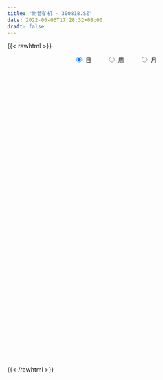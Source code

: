 ```yaml
---
title: "耐普矿机 - 300818.SZ"
date: 2022-06-06T17:28:32+08:00
draft: false
---
```

{{< rawhtml >}}
    <div style="text-align: center">
        <label style="padding: 1rem;"><input style="margin-right: .5rem" type="radio" name="period" value="D" checked onclick="period_change(this)">日</label>
        <label style="padding: 1rem;"><input style="margin-right: .5rem" type="radio" name="period" value="W" onclick="period_change(this)">周</label>
        <label style="padding: 1rem;"><input style="margin-right: .5rem" type="radio" name="period" value="M" onclick="period_change(this)">月</label>
    </div>
    <div id="chart" style="height: 700px;"></div> 
    <script type="text/javascript">
        const D_v = [12161.0,8670.0,7366.0,9936.03,9212.76,13238.0,12746.0,19034.15,14203.2,18585.29,15956.82,8944.82,9442.6,12420.3,8945.0,8409.8,14517.21,9679.0,8853.0,6175.0,6518.61,6023.0,4091.0,4291.0,6887.0,7374.0,5551.0,4087.0,3174.0,8611.0,5222.0,3525.0,4931.0,4389.6,5495.17,10873.46,18032.0,12357.6,16848.99,12063.61,10891.79,13154.46,8475.0,10721.0,5911.0,6169.76,4207.0,7388.0,5733.05,9294.09,4896.31,5650.0,6470.0,5150.95,5472.0,5340.0,6032.0,40141.64,30032.81,17589.02,12562.7,11943.7,11654.0,8106.0,6977.0,6576.0,6367.0,6385.0,5633.0,4730.0,8185.05,15952.0,14006.08,10755.0,10724.99,10726.0,9799.0,14059.0,32999.0,51493.46,40504.0,28431.23,42180.19,32308.18,14746.0,13254.99,11718.0,12226.96,16349.95,12895.05,10636.0,11214.96,7933.04,9937.0,6150.0,5013.0,4551.0,3144.0,4437.0,6717.0,5623.0,14417.0,14740.74,15778.0,14786.41,23428.0,61729.61,66360.9,53548.1,34347.98,28335.0,32299.69,22842.18,18749.0,12925.0,18573.0,30021.66,24550.0,18756.5,17936.8,11571.0,11982.05,14840.0,8619.0,20006.0,14327.0,24086.0,54379.85,47946.2,29389.0,23719.0,15646.0,10635.0,20760.7,9179.86,9357.0,19018.86,12412.0,8743.0,7968.92,7123.94,10719.2,7909.0,11219.0,5742.0,4637.0,10162.0,9954.0,8518.0,6181.0,7901.0,6504.0,9963.0,7212.0,6980.92,5615.92,5421.0,6419.13,5627.0,7770.0,17583.0,13962.0,9630.0,10901.0,8860.0,11711.0,11633.0,22657.72,21516.02,14964.0,11892.0,9627.0,7831.0,6791.0,5313.0,6984.21,7065.0,7823.0,7251.21,19200.21,13769.3,11340.0,6686.0,6897.0,10335.0,7604.0,10921.0,9341.0,21063.0,10811.0,8315.0,7279.0,6698.0,5494.0,5697.0,5488.0,6556.0,4595.0,5630.0,7413.0,4690.0,3875.95,3350.54,3729.0,5386.46,5236.46,9789.46,7289.0,5383.0,4523.54,3250.0,3202.0,3989.0,2743.0,4246.0,5237.46,3866.0,3758.0,4355.0,4357.0,6138.0,3488.0,4437.0,9426.0,3214.0,3595.71,2806.0,4941.0,4590.0,4345.0,4023.0,4181.0,8918.0,4019.08,7298.86,15466.08,9428.0,10305.0,20621.0,23380.54,20797.25,12513.71,9601.0,11058.54,10614.08,5812.0,8132.21,6146.21,18301.08,11450.08,8012.0,11472.0,7783.0,6750.0,5364.0,4874.76,5408.0,5447.24,3844.24,2583.0,3368.0,4140.0,3236.92,3397.92,3608.31,7956.46,3562.0,3800.0,4258.0,4276.0,4347.46,5022.0,5293.0,3379.21,5041.21,3404.0,6431.0,3533.0,15256.39,10544.46,7027.0,6054.0,5232.0,6011.0,4981.0,3412.21,6598.0,3528.0,5212.0,6292.0,5757.0,7653.98,8714.0,7645.0,6269.1,20712.0,17305.21,11241.21,14093.21,13221.21,9181.0,7624.0,45248.21,28170.21,23920.0,14406.0,11444.0,13522.0,12214.0,17085.95,7712.0,9178.0,8818.0,14556.0,14816.82,48443.03,39641.24,32812.0,22630.46,17323.0,19695.88,15195.82,17395.88,43880.41,30019.15,22051.1,17004.93,14654.0,18623.0,10381.98,26160.0,19361.5,21115.0,8587.15,16250.81,10029.85,12052.85,4928.0,6371.0,4514.0,5648.0,5436.0,5384.0,3364.0,23471.0,17930.0,19365.0,16926.0,11863.0,12762.0,9983.0,11772.0,12322.0,24435.0,14942.1,22408.0,53245.25,35314.0,18822.0,16475.0,17609.0,17112.0,40621.84,25219.2,17911.0,18927.0,18704.0,18930.0,19620.0,16543.85,24069.0,16744.0,13925.0,11265.0,9966.0,8802.0,8243.0,8939.0,8286.82,9466.0,7155.0,11500.0,6765.0,5868.5,5080.5,5611.62,5921.5,4463.0,5154.0,7487.0,7890.0,6177.0,5487.0,3905.0,5045.0,6699.0,5589.0,4105.0,4106.5,18976.0,27700.0,131088.45,97794.41,67108.86,70679.73,44084.06,52304.75,57082.45,50851.95,48510.0,63140.0,50474.95,37191.06,38317.98,25749.0,17065.98,36886.99,26515.98,24338.01,32220.0,32475.01,17583.0,18705.79,12829.0,14914.0,12104.0,12183.0,11105.0,14080.0,12294.0,10393.0,12508.0,21431.85,22732.0,21194.0,13204.0,10662.01,15183.0,12801.0,11104.0,11747.0,11437.0,12938.0,11049.0,14434.0,15828.0,13134.0,10701.46,10959.0,9641.9,24063.45,17687.0,13963.45,13453.0,18480.0,19954.06,42178.0,55538.98,92305.83,59274.98,49053.0,31704.0,22913.0,21812.44,28843.0,41845.98,25917.0,25219.44,17631.0,17273.0,17846.0,26480.0,20043.0,21384.0,19723.7,30930.7,30383.0,28073.0,27838.44,22911.0,23014.0,22228.01,26638.0,18587.0,20790.01,19305.0,17458.0,14576.44,20009.18,17775.44,18826.14,19438.0,17207.0,18659.0,20721.0,14497.0,19350.72,19967.72,18773.0,20242.0]
const D_histogram = [0.0,-0.0261652422,-0.0366666115,-0.0105508568,-0.0049488398,0.0181456548,-0.0288199933,0.0423738813,0.0785000312,0.133969712,0.1147492473,0.046269595,0.045487916,0.0794171963,0.0674108028,0.0800572321,0.1143301027,0.1320210138,0.0844835469,0.0041052235,-0.0607440726,-0.1276383594,-0.1543643622,-0.1292719253,-0.0842086237,-0.0396473383,-0.0295551505,-0.0325947396,-0.035973322,-0.0335616877,-0.0933029796,-0.1095222246,-0.1190608367,-0.1083245246,-0.0775380849,0.002030657,0.1035322111,0.1717424955,0.2495808637,0.2541380006,0.2776779505,0.2423259956,0.1828498132,0.0228857442,-0.09217321,-0.1045599462,-0.0957402667,-0.0725965943,-0.0900241122,-0.1489928731,-0.1954683404,-0.1865590559,-0.1429775156,-0.1204661236,-0.091006781,-0.03044971,0.0030977025,0.2279104273,0.2941803779,0.3092647963,0.2607771858,0.1826875921,0.0820631327,0.0228180725,-0.0202009979,-0.0182017506,-0.0269779873,-0.067513601,-0.1301437924,-0.1481594441,-0.1043824624,-0.0073394156,-0.0102541643,0.032845673,0.0647999131,0.0528458076,0.0719510834,0.1068055499,0.1737114562,0.373589667,0.4457336219,0.4043004488,0.4026962267,0.062737959,-0.1608238652,-0.2246779564,-0.2815737603,-0.2660280683,-0.2244313484,-0.1630699802,-0.0928036847,-0.0702056881,-0.0536209803,-0.1072846637,-0.1457614714,-0.2502277516,-0.2585439527,-0.263643998,-0.1841733586,-0.0688433759,0.0190394803,0.1099575388,0.174786954,0.2328693825,0.2231587931,0.2858290696,0.5341574489,0.8527086616,0.7167228775,0.6223400016,0.4465195551,0.351660975,0.2510920804,0.0469828009,-0.0212542856,0.0407777114,0.1753714961,0.1992951111,0.0430162533,0.0065225066,-0.0997746835,-0.2816760603,-0.308695941,-0.3201202328,-0.1666404428,-0.1459350624,-0.070718574,0.2142102655,0.1729016645,0.0903438328,-0.0911656847,-0.2956172626,-0.4181795256,-0.5898889722,-0.6793107134,-0.6777350078,-0.5672458171,-0.5129681298,-0.4234849317,-0.3462937294,-0.3215456103,-0.3927735801,-0.4633688607,-0.4420187284,-0.4359028885,-0.4297282266,-0.4936985514,-0.4567568657,-0.4327658329,-0.3782345322,-0.4105805232,-0.403488832,-0.4572843371,-0.3973234846,-0.3927444618,-0.356490399,-0.306576432,-0.2008789235,-0.0850838421,-0.0409500039,-0.1275534196,-0.2574464373,-0.3119882406,-0.4025231295,-0.428905934,-0.4778128784,-0.4401818533,-0.213986475,0.0047939513,0.1614983537,0.2451848501,0.2909228603,0.2970512275,0.2409786705,0.2153185033,0.2472270483,0.2766062994,0.2645772659,0.2949067787,0.4107886897,0.3563021376,0.246215725,0.1811568,0.1039218238,0.0432887132,0.0089046872,0.0865672166,0.2569932728,0.4422185934,0.5021958154,0.528520846,0.4820291261,0.4301645837,0.4302776907,0.3834870358,0.3561018816,0.3166147773,0.3002468807,0.2551473529,0.1593605162,0.0492254785,0.0059579623,-0.0403687827,-0.0720525739,-0.0340210555,0.0317506481,0.1088364283,0.1734083889,0.2116786656,0.1831116588,0.16095759,0.1263867552,0.095130181,0.0641817382,-0.0053026166,0.0100131812,-0.0040322394,0.0121280195,0.0508130599,0.0842416807,0.0779697538,0.0756833173,0.0541442644,-0.0480175019,-0.0816516513,-0.1010172383,-0.0827525566,-0.0282690971,0.0020897206,0.0048824552,0.0170431937,0.0050431595,0.040420322,0.0339846847,0.060313754,0.1311884916,0.123860953,0.1499443465,0.232274222,0.4005344021,0.4118950159,0.393579117,0.2941843477,0.2327501619,0.1103687317,0.0363608901,-0.0571374215,-0.0863446348,0.0049681805,0.0017347734,-0.0305985255,0.0041947719,-0.013307376,-0.0473232349,-0.0693768887,-0.10750754,-0.133687563,-0.1826088945,-0.2185525857,-0.2299399041,-0.2363019216,-0.200989669,-0.17732589,-0.1643521881,-0.1264754984,-0.1921118953,-0.2300431065,-0.2442674528,-0.2161651545,-0.1778300595,-0.1646798261,-0.1803925272,-0.2008357635,-0.1971875285,-0.199879048,-0.1823350085,-0.1462300554,-0.1236634103,-0.0147569456,0.0704762625,0.1215647741,0.1246843008,0.1426006269,0.1634216681,0.177579441,0.1755648902,0.1331249964,0.0793939875,0.0614267679,0.0922045314,0.0981042944,0.1293596153,0.1407506544,0.1062262018,0.0508722928,0.1339438357,0.2053057718,0.2242762044,0.2605953329,0.2497690622,0.2342801144,0.1906196098,0.4476916268,0.5086179925,0.5449973985,0.5003007073,0.4142861733,0.3563551523,0.2959147852,0.07748956,-0.0729688171,-0.216807491,-0.2737959876,-0.1719050991,-0.0889766138,0.2402127502,0.397710202,0.4716169359,0.486266874,0.3578767338,0.2146696705,0.1674727243,0.0370412238,0.1630504773,0.1320225663,0.0204850237,-0.0533893172,-0.1602895734,-0.2193793026,-0.3080842158,-0.2600275983,-0.2749586813,-0.4377262182,-0.5234422341,-0.4383911188,-0.4284552706,-0.5340676108,-0.5509109491,-0.6363359779,-0.5954450028,-0.4863788626,-0.4202391543,-0.3892578343,-0.3414830541,-0.1094100069,0.0220448144,0.1894300793,0.3273716539,0.3654909088,0.3726737041,0.3764709623,0.3598583502,0.3432674302,0.2597689068,0.1393954119,-0.1002063957,-0.0284161533,0.0440351816,-0.0248436611,-0.0248375848,0.0107423958,-0.0589910327,0.0534787807,0.1528787526,0.1932171074,0.237377812,0.2829928123,0.1899133248,0.2198422264,0.179934319,0.1521809987,0.1299630785,0.094214182,0.0012276603,-0.0965973448,-0.2023175305,-0.2833705774,-0.315988174,-0.2947574703,-0.3391342109,-0.3443137957,-0.4081083957,-0.4150226424,-0.3990168948,-0.3404951744,-0.2588933669,-0.1697039225,-0.1285487873,-0.1225559411,-0.0416341127,-0.0168127921,-0.0807475222,-0.0519111243,-0.0652382953,-0.0990400378,-0.1877113575,-0.1684897588,-0.1448078853,-0.100734672,0.3733206934,1.178609102,2.0425843355,2.0242002804,1.8990352078,1.5062347659,1.2015219566,1.016948114,0.6693348778,0.4353397302,0.2717070283,0.3050008622,-0.0225394044,-0.3037512657,-0.6789758094,-0.8755663871,-0.9651222289,-0.9232605004,-0.8973981507,-1.087005351,-0.9920909679,-0.7751651988,-0.5883727548,-0.4684851947,-0.4397834392,-0.4687374176,-0.4278581147,-0.3443764495,-0.2479946184,-0.1550344212,-0.0636331971,-0.0180606055,-0.0176002259,0.0937231811,0.0049170631,0.0493120947,0.0522254584,0.0256762775,0.0815493305,0.0947089585,0.060407453,-0.031337436,-0.1650548847,-0.3164176844,-0.3521217021,-0.3790291862,-0.4032541675,-0.4906173437,-0.4491213364,-0.3407740728,-0.19287608,0.0548228764,0.2383699608,0.356864697,0.415435469,0.4598714183,0.4378253745,0.0462447109,0.28650015,0.448767106,0.3803155663,0.2625112826,0.048513227,-0.1655300597,-0.3431150283,-0.3875635712,-0.3370550836,-0.3259117396,-0.3469411583,-0.3702882795,-0.3974874716,-0.4343419358,-0.6051524233,-0.6957899483,-0.9136342707,-1.0298667767,-0.8812412454,-0.8710571629,-0.7279376392,-0.4869185487,-0.3422051896,-0.1823357695,-0.0196555098,0.0954600558,0.1706818118,0.233797403,0.2503838742,0.2510446915,0.2628148004,0.3128789899,0.3638241294,0.4328814032,0.327442126,0.2731278851,0.2454244355,0.2608200685,0.2526882442,0.2577399935,0.3072169338,0.3525269019,0.4399096369]
const D_fast = [0.0,-0.0327065527,-0.0523745749,-0.0288965344,-0.0245317274,0.003099181,-0.0510714655,0.0307158794,0.0864670371,0.175429146,0.1848959931,0.1279837395,0.1385740396,0.1923576189,0.1972039262,0.2298646635,0.2927200597,0.3434162243,0.316999644,0.2376476266,0.1576123123,0.0588084357,-0.0065086577,-0.0137342021,0.0102769435,0.0449263944,0.0476297945,0.0364415205,0.0240696077,0.01809082,-0.0649762167,-0.108576018,-0.1478798392,-0.1642246583,-0.1528227398,-0.0727463337,0.0546382732,0.1657841814,0.3060177656,0.3741094026,0.4670688401,0.4922983841,0.478534655,0.3242920221,0.1861897654,0.1476630426,0.1325476554,0.1375421793,0.0976086333,0.0013916542,-0.0939508982,-0.1316813777,-0.1238442163,-0.1314493552,-0.1247417079,-0.0717970644,-0.0374752262,0.2443151054,0.3841301504,0.476530768,0.4932374539,0.4608197582,0.380711082,0.3271705399,0.2791012201,0.2765500297,0.2610292962,0.2036152822,0.1084491427,0.05339363,0.0710749961,0.166283189,0.1608048992,0.2121161548,0.2602703732,0.2615277195,0.2986207662,0.3601766202,0.4705103905,0.7637860181,0.9473633785,1.0070053175,1.1060751522,0.7818013741,0.5180335837,0.3980100033,0.2707207594,0.2197594343,0.2052483171,0.2258421903,0.2729075646,0.2779541391,0.2811336019,0.2006487526,0.1257315771,-0.0412916411,-0.1142438303,-0.1852548751,-0.1518275754,-0.0537084366,0.0389342896,0.1573417328,0.2658678865,0.3821676606,0.4282467696,0.5623743134,0.944242055,1.4759704331,1.5191653683,1.5803674928,1.5161769352,1.5092335987,1.4714377243,1.2790741449,1.2055234871,1.277749912,1.4561865707,1.5299339634,1.384409169,1.3495460489,1.2183051879,0.9659847961,0.8617909302,0.7703365802,0.8821562595,0.8663778742,0.9239147191,1.262396125,1.2643129401,1.2043410666,1.000040128,0.7216842344,0.49457709,0.1753954004,-0.0838540191,-0.2517120656,-0.2830343291,-0.3569986743,-0.3733867091,-0.3827689391,-0.4384072226,-0.6078285875,-0.7942660832,-0.883420633,-0.9862805152,-1.08753791,-1.2749328727,-1.3521804033,-1.4363808287,-1.4764081611,-1.6113992829,-1.7051797997,-1.8732963891,-1.9126664078,-2.0062735004,-2.0591420373,-2.0858721783,-2.0303944008,-1.9358702799,-1.9019739426,-2.0204657133,-2.2147203403,-2.3472592037,-2.538424875,-2.672034163,-2.840394327,-2.9128087652,-2.7401100057,-2.5201310915,-2.3230521008,-2.1780693917,-2.0596006665,-1.9792094925,-1.9750373818,-1.9468679232,-1.8531526161,-1.7546217901,-1.7005065072,-1.5964502997,-1.3778712163,-1.343282234,-1.3918147153,-1.4115844403,-1.4628389606,-1.5126498929,-1.5448077471,-1.4455034135,-1.2108290392,-0.9150490702,-0.7295228943,-0.5710676523,-0.4970520906,-0.4413754871,-0.3336929574,-0.2846118534,-0.2229715372,-0.1833049471,-0.1246111236,-0.1059238131,-0.1618705207,-0.2596991889,-0.3014772145,-0.3578961551,-0.4075930898,-0.3780668353,-0.3043574697,-0.2000625825,-0.0921385246,-0.0009485815,0.0162623264,0.0343476551,0.0313735091,0.0238994801,0.0089964719,-0.0618135371,-0.043994444,-0.0590479244,-0.0398556607,0.0115326447,0.0660216857,0.0792421972,0.09587659,0.0878736033,-0.0262925385,-0.0803396007,-0.1249594973,-0.1273829547,-0.0799667695,-0.0490855216,-0.0450721733,-0.0286506363,-0.0393898807,0.0060923623,0.0081528962,0.049560404,0.1532322645,0.1768699641,0.2404394443,0.3808378753,0.6492316559,0.7635660236,0.843644904,0.8177962217,0.8145495763,0.719760329,0.6548427099,0.547060043,0.4962666709,0.5888215313,0.5860218176,0.5460388873,0.5818808777,0.5610518858,0.5152052182,0.4758073423,0.4107998059,0.3511978922,0.2566243371,0.1660424995,0.0971702051,0.0317327071,0.0167975425,-0.003870151,-0.0319844961,-0.025726681,-0.1393910518,-0.2348330396,-0.3101242491,-0.3360632394,-0.3421856592,-0.3702053824,-0.4310162153,-0.5016683924,-0.5473170396,-0.5999783211,-0.6280180337,-0.6284705945,-0.636819802,-0.5316025736,-0.4287502999,-0.3472705948,-0.3129799929,-0.25941351,-0.1977370518,-0.1391844187,-0.0973077469,-0.1064663916,-0.1403489037,-0.1429594313,-0.0891305349,-0.0587046983,0.0048905264,0.0514692291,0.043501327,0.0008654911,0.117422993,0.2401113721,0.3151508557,0.4166188175,0.4682348124,0.5113158931,0.515310291,0.8843052147,1.0723860785,1.2450148341,1.3253933197,1.342950329,1.3741080961,1.3876464253,1.1885935901,1.0198930088,0.8218524621,0.6964149686,0.7553295824,0.8160139142,1.2052564657,1.462181468,1.6539924359,1.7902090925,1.7512881357,1.66174849,1.656419725,1.5352485304,1.7020204033,1.7039981338,1.5975818471,1.5103601769,1.3633875274,1.2494529725,1.0837270054,1.0667767234,0.9831059699,0.7109068786,0.4943303041,0.4697836397,0.3726056703,0.1334764274,-0.0210946481,-0.2656036715,-0.373573947,-0.3861025225,-0.4250226027,-0.4913557414,-0.5289517247,-0.3242311792,-0.1872651543,0.0274776305,0.2472621185,0.3767541006,0.477105322,0.5750203208,0.6483722962,0.7175982337,0.6990419371,0.6135172951,0.3488638885,0.4135500926,0.497010223,0.421920465,0.415717145,0.4539827246,0.369501538,0.4953410466,0.6329607067,0.7216033382,0.8251084959,0.9414716992,0.8958705429,0.9807600011,0.9858356735,0.9961276028,1.0064004523,0.9942051013,0.9015254946,0.7795511533,0.623251585,0.4713558938,0.3597412537,0.3072825898,0.1781222965,0.0868642628,-0.0789574361,-0.1896273434,-0.2733758196,-0.2999778927,-0.283099427,-0.2363359633,-0.2273180248,-0.251964164,-0.1814508637,-0.1608327411,-0.2449543517,-0.2290957349,-0.2587324798,-0.3172942317,-0.4528933908,-0.4757942318,-0.4883143297,-0.4694247843,0.0979607544,1.1979014386,2.5725227559,3.0601887709,3.4097825003,3.3935407498,3.3892084297,3.4588716155,3.2785920989,3.1534318838,3.0577259389,3.1672699884,2.8340948707,2.476945193,1.9319766969,1.5164945225,1.1856581235,0.9967047269,0.7982175389,0.3368590008,0.1837506419,0.2068851113,0.2465843666,0.2493506281,0.1681065237,0.021968191,-0.0441170349,-0.046729482,-0.0123463055,0.0418552864,0.1173482112,0.1584056514,0.1544659746,0.2892201768,0.2016433246,0.2583663798,0.2743361082,0.2542059967,0.3304663823,0.3673032499,0.3481036076,0.2485243597,0.0735431898,-0.156924031,-0.2806584742,-0.4023232548,-0.5273617781,-0.7373792902,-0.808163617,-0.7850098716,-0.6853308988,-0.4239262233,-0.1807866487,0.0269242618,0.189353901,0.3487577049,0.4361680047,0.0561485188,0.3680289955,0.6424877279,0.6691150798,0.6169386167,0.4150688679,0.1596430663,-0.1037206594,-0.2450600952,-0.2788153784,-0.3491499693,-0.4569146776,-0.5728338687,-0.6994049287,-0.8448448769,-1.1669434701,-1.4315284822,-1.8777813723,-2.2514805725,-2.3231653525,-2.5307455607,-2.5696104468,-2.4503209935,-2.3911589318,-2.2768734541,-2.1191070718,-1.9801264923,-1.8622342833,-1.7406693414,-1.6614869016,-1.5980649114,-1.5205911024,-1.3923071655,-1.2504059936,-1.073128369,-1.0967071147,-1.0827393843,-1.049086725,-0.9684860749,-0.9134458381,-0.8439590904,-0.7176779167,-0.5842362231,-0.3868760788]
const D_slow = [0.0,-0.0065413105,-0.0157079634,-0.0183456776,-0.0195828876,-0.0150464739,-0.0222514722,-0.0116580019,0.0079670059,0.0414594339,0.0701467458,0.0817141445,0.0930861235,0.1129404226,0.1297931233,0.1498074313,0.178389957,0.2113952105,0.2325160972,0.2335424031,0.2183563849,0.1864467951,0.1478557045,0.1155377232,0.0944855672,0.0845737327,0.077184945,0.0690362601,0.0600429296,0.0516525077,0.0283267628,0.0009462067,-0.0288190025,-0.0559001337,-0.0752846549,-0.0747769907,-0.0488939379,-0.005958314,0.0564369019,0.119971402,0.1893908897,0.2499723885,0.2956848418,0.3014062779,0.2783629754,0.2522229888,0.2282879222,0.2101387736,0.1876327455,0.1503845273,0.1015174422,0.0548776782,0.0191332993,-0.0109832316,-0.0337349269,-0.0413473544,-0.0405729287,0.0164046781,0.0899497726,0.1672659716,0.2324602681,0.2781321661,0.2986479493,0.3043524674,0.2993022179,0.2947517803,0.2880072835,0.2711288832,0.2385929351,0.2015530741,0.1754574585,0.1736226046,0.1710590635,0.1792704818,0.1954704601,0.208681912,0.2266696828,0.2533710703,0.2967989343,0.3901963511,0.5016297566,0.6027048687,0.7033789254,0.7190634152,0.6788574489,0.6226879598,0.5522945197,0.4857875026,0.4296796655,0.3889121705,0.3657112493,0.3481598273,0.3347545822,0.3079334163,0.2714930484,0.2089361105,0.1443001224,0.0783891229,0.0323457832,0.0151349393,0.0198948093,0.047384194,0.0910809325,0.1492982781,0.2050879764,0.2765452438,0.4100846061,0.6232617715,0.8024424908,0.9580274912,1.06965738,1.1575726238,1.2203456439,1.2320913441,1.2267777727,1.2369722005,1.2808150746,1.3306388523,1.3413929157,1.3430235423,1.3180798714,1.2476608564,1.1704868711,1.0904568129,1.0487967023,1.0123129366,0.9946332931,1.0481858595,1.0914112756,1.1139972338,1.0912058127,1.017301497,0.9127566156,0.7652843726,0.5954566942,0.4260229423,0.284211488,0.1559694555,0.0500982226,-0.0364752097,-0.1168616123,-0.2150550074,-0.3308972225,-0.4414019046,-0.5503776267,-0.6578096834,-0.7812343212,-0.8954235377,-1.0036149959,-1.0981736289,-1.2008187597,-1.3016909677,-1.416012052,-1.5153429232,-1.6135290386,-1.7026516383,-1.7792957463,-1.8295154772,-1.8507864378,-1.8610239387,-1.8929122936,-1.957273903,-2.0352709631,-2.1359017455,-2.243128229,-2.3625814486,-2.4726269119,-2.5261235307,-2.5249250428,-2.4845504544,-2.4232542419,-2.3505235268,-2.2762607199,-2.2160160523,-2.1621864265,-2.1003796644,-2.0312280896,-1.9650837731,-1.8913570784,-1.788659906,-1.6995843716,-1.6380304403,-1.5927412403,-1.5667607844,-1.5559386061,-1.5537124343,-1.5320706302,-1.467822312,-1.3572676636,-1.2317187098,-1.0995884983,-0.9790812167,-0.8715400708,-0.7639706481,-0.6680988892,-0.5790734188,-0.4999197244,-0.4248580043,-0.361071166,-0.321231037,-0.3089246674,-0.3074351768,-0.3175273724,-0.3355405159,-0.3440457798,-0.3361081178,-0.3088990107,-0.2655469135,-0.2126272471,-0.1668493324,-0.1266099349,-0.0950132461,-0.0712307009,-0.0551852663,-0.0565109205,-0.0540076252,-0.055015685,-0.0519836802,-0.0392804152,-0.018219995,0.0012724434,0.0201932728,0.0337293389,0.0217249634,0.0013120506,-0.023942259,-0.0446303981,-0.0516976724,-0.0511752423,-0.0499546285,-0.04569383,-0.0444330402,-0.0343279597,-0.0258317885,-0.01075335,0.0220437729,0.0530090111,0.0904950978,0.1485636533,0.2486972538,0.3516710078,0.450065787,0.523611874,0.5817994144,0.6093915973,0.6184818199,0.6041974645,0.5826113058,0.5838533509,0.5842870442,0.5766374129,0.5776861058,0.5743592618,0.5625284531,0.5451842309,0.5183073459,0.4848854552,0.4392332316,0.3845950851,0.3271101091,0.2680346287,0.2177872115,0.173455739,0.132367692,0.1007488174,0.0527208435,-0.0047899331,-0.0658567963,-0.1198980849,-0.1643555998,-0.2055255563,-0.2506236881,-0.300832629,-0.3501295111,-0.4000992731,-0.4456830252,-0.482240539,-0.5131563916,-0.516845628,-0.4992265624,-0.4688353689,-0.4376642937,-0.402014137,-0.3611587199,-0.3167638597,-0.2728726371,-0.239591388,-0.2197428912,-0.2043861992,-0.1813350663,-0.1568089927,-0.1244690889,-0.0892814253,-0.0627248748,-0.0500068016,-0.0165208427,0.0348056002,0.0908746513,0.1560234846,0.2184657501,0.2770357787,0.3246906812,0.4366135879,0.563768086,0.7000174356,0.8250926124,0.9286641557,1.0177529438,1.0917316401,1.1111040301,1.0928618258,1.0386599531,0.9702109562,0.9272346814,0.904990528,0.9650437155,1.064471266,1.1823755,1.3039422185,1.3934114019,1.4470788196,1.4889470006,1.4982073066,1.5389699259,1.5719755675,1.5770968234,1.5637494941,1.5236771008,1.4688322751,1.3918112212,1.3268043216,1.2580646513,1.1486330967,1.0177725382,0.9081747585,0.8010609409,0.6675440382,0.5298163009,0.3707323064,0.2218710557,0.1002763401,-0.0047834485,-0.1020979071,-0.1874686706,-0.2148211723,-0.2093099687,-0.1619524489,-0.0801095354,0.0112631918,0.1044316178,0.1985493584,0.288513946,0.3743308035,0.4392730302,0.4741218832,0.4490702843,0.441966246,0.4529750414,0.4467641261,0.4405547299,0.4432403288,0.4284925707,0.4418622658,0.480081954,0.5283862309,0.5877306839,0.6584788869,0.7059572181,0.7609177747,0.8059013545,0.8439466041,0.8764373738,0.8999909193,0.9002978343,0.8761484981,0.8255691155,0.7547264712,0.6757294277,0.6020400601,0.5172565074,0.4311780585,0.3291509595,0.2253952989,0.1256410752,0.0405172816,-0.0242060601,-0.0666320407,-0.0987692376,-0.1294082228,-0.139816751,-0.144019949,-0.1642068296,-0.1771846106,-0.1934941845,-0.2182541939,-0.2651820333,-0.307304473,-0.3435064443,-0.3686901123,-0.275359939,0.0192923365,0.5299384204,1.0359884905,1.5107472924,1.8873059839,2.1876864731,2.4419235016,2.609257221,2.7180921536,2.7860189106,2.8622691262,2.8566342751,2.7806964587,2.6109525063,2.3920609096,2.1507803523,1.9199652272,1.6956156896,1.4238643518,1.1758416098,0.9820503101,0.8349571214,0.7178358228,0.607889963,0.4907056086,0.3837410799,0.2976469675,0.2356483129,0.1968897076,0.1809814083,0.1764662569,0.1720662004,0.1954969957,0.1967262615,0.2090542852,0.2221106498,0.2285297191,0.2489170518,0.2725942914,0.2876961546,0.2798617956,0.2385980745,0.1594936534,0.0714632279,-0.0232940687,-0.1241076106,-0.2467619465,-0.3590422806,-0.4442357988,-0.4924548188,-0.4787490997,-0.4191566095,-0.3299404352,-0.226081568,-0.1111137134,-0.0016573698,0.0099038079,0.0815288454,0.1937206219,0.2887995135,0.3544273341,0.3665556409,0.325173126,0.2393943689,0.1425034761,0.0582397052,-0.0232382297,-0.1099735193,-0.2025455892,-0.3019174571,-0.410502941,-0.5617910469,-0.7357385339,-0.9641471016,-1.2216137958,-1.4419241071,-1.6596883978,-1.8416728076,-1.9634024448,-2.0489537422,-2.0945376846,-2.099451562,-2.0755865481,-2.0329160951,-1.9744667444,-1.9118707758,-1.8491096029,-1.7834059028,-1.7051861554,-1.614230123,-1.5060097722,-1.4241492407,-1.3558672694,-1.2945111605,-1.2293061434,-1.1661340823,-1.101699084,-1.0248948505,-0.936763125,-0.8267857158]
const D_data = [['2020-05-14', 32.91, 32.67, 32.55, 33.49],['2020-05-15', 32.68, 32.26, 32.2, 33.11],['2020-05-18', 32.2, 32.33, 32.01, 32.69],['2020-05-19', 32.35, 32.81, 32.2, 33.17],['2020-05-20', 32.8, 32.63, 32.2, 33.19],['2020-05-21', 32.67, 32.93, 32.65, 33.78],['2020-05-22', 32.65, 31.98, 31.35, 33.4],['2020-05-25', 31.88, 33.53, 31.71, 33.65],['2020-05-26', 33.32, 33.43, 32.47, 33.51],['2020-05-27', 33.43, 34.01, 33.14, 34.47],['2020-05-28', 34.03, 33.28, 32.83, 34.68],['2020-05-29', 32.91, 32.5, 32.46, 33.09],['2020-06-01', 32.69, 33.21, 32.29, 33.35],['2020-06-02', 33.15, 33.8, 33.15, 33.88],['2020-06-03', 33.85, 33.36, 33.35, 34.15],['2020-06-04', 33.56, 33.75, 33.21, 33.93],['2020-06-05', 33.61, 34.25, 33.61, 34.45],['2020-06-08', 34.64, 34.31, 33.95, 34.73],['2020-06-09', 34.45, 33.53, 33.3, 34.45],['2020-06-10', 33.33, 32.84, 32.71, 33.5],['2020-06-11', 32.73, 32.65, 32.42, 33.07],['2020-06-12', 32.11, 32.22, 31.78, 32.5],['2020-06-15', 32.23, 32.38, 32.09, 32.75],['2020-06-16', 32.55, 32.93, 32.55, 33.0],['2020-06-17', 33.07, 33.3, 32.71, 33.44],['2020-06-18', 33.12, 33.5, 33.12, 33.97],['2020-06-19', 33.52, 33.2, 33.02, 33.64],['2020-06-22', 33.19, 33.04, 33.01, 33.36],['2020-06-23', 33.04, 33.0, 32.91, 33.24],['2020-06-24', 33.02, 33.05, 32.15, 33.59],['2020-06-29', 32.65, 32.07, 31.98, 32.85],['2020-06-30', 32.16, 32.33, 32.16, 32.5],['2020-07-01', 32.71, 32.25, 32.14, 32.9],['2020-07-02', 32.29, 32.41, 32.16, 32.49],['2020-07-03', 32.48, 32.69, 32.31, 32.88],['2020-07-06', 32.69, 33.56, 32.54, 33.65],['2020-07-07', 33.58, 34.36, 33.58, 35.0],['2020-07-08', 34.36, 34.51, 34.02, 34.66],['2020-07-09', 34.6, 35.2, 34.32, 35.7],['2020-07-10', 35.0, 34.72, 34.71, 35.6],['2020-07-13', 34.73, 35.27, 34.73, 35.41],['2020-07-14', 35.47, 34.74, 34.05, 35.49],['2020-07-15', 34.88, 34.39, 34.25, 35.2],['2020-07-16', 34.43, 32.66, 32.66, 34.65],['2020-07-17', 32.7, 32.49, 32.27, 33.1],['2020-07-20', 32.65, 33.39, 32.65, 33.39],['2020-07-21', 33.56, 33.6, 33.26, 33.97],['2020-07-22', 33.67, 33.83, 33.6, 34.2],['2020-07-23', 33.71, 33.3, 32.86, 33.85],['2020-07-24', 33.39, 32.5, 32.36, 34.07],['2020-07-27', 32.6, 32.25, 31.86, 32.77],['2020-07-28', 32.44, 32.7, 32.31, 33.01],['2020-07-29', 32.74, 33.15, 32.46, 33.17],['2020-07-30', 33.22, 32.96, 32.86, 33.25],['2020-07-31', 32.98, 33.1, 32.7, 33.29],['2020-08-03', 33.24, 33.68, 33.18, 33.77],['2020-08-04', 33.79, 33.58, 33.36, 33.96],['2020-08-05', 33.27, 36.77, 33.27, 36.9],['2020-08-06', 36.6, 35.79, 34.93, 36.6],['2020-08-07', 35.8, 35.63, 35.16, 36.65],['2020-08-10', 35.8, 35.0, 34.63, 35.83],['2020-08-11', 35.3, 34.5, 34.3, 35.7],['2020-08-12', 34.46, 33.88, 33.08, 34.46],['2020-08-13', 33.84, 34.05, 33.77, 34.33],['2020-08-14', 34.07, 34.02, 33.65, 34.27],['2020-08-17', 33.92, 34.5, 33.92, 34.6],['2020-08-18', 34.5, 34.37, 34.21, 34.8],['2020-08-19', 34.33, 33.84, 33.71, 34.33],['2020-08-20', 33.75, 33.24, 33.11, 33.75],['2020-08-21', 33.18, 33.5, 33.18, 33.91],['2020-08-24', 34.0, 34.27, 33.36, 34.4],['2020-08-25', 34.26, 35.3, 34.04, 35.64],['2020-08-26', 35.27, 34.32, 34.11, 35.4],['2020-08-27', 34.31, 35.04, 34.11, 35.33],['2020-08-28', 35.08, 35.17, 34.55, 35.35],['2020-08-31', 35.09, 34.75, 34.75, 35.69],['2020-09-01', 34.46, 35.24, 34.46, 35.24],['2020-09-02', 35.3, 35.69, 35.06, 35.99],['2020-09-03', 35.72, 36.52, 35.72, 38.29],['2020-09-04', 36.66, 39.18, 36.66, 40.17],['2020-09-07', 38.02, 38.71, 37.55, 39.14],['2020-09-08', 38.23, 37.79, 36.45, 38.48],['2020-09-09', 37.1, 38.59, 36.82, 40.46],['2020-09-10', 38.5, 33.71, 33.5, 38.53],['2020-09-11', 33.12, 33.7, 32.83, 34.13],['2020-09-14', 33.89, 34.86, 33.66, 35.29],['2020-09-15', 34.99, 34.5, 34.35, 35.39],['2020-09-16', 34.5, 35.15, 34.01, 35.34],['2020-09-17', 35.15, 35.5, 34.82, 36.26],['2020-09-18', 35.45, 35.93, 35.01, 36.36],['2020-09-21', 35.81, 36.35, 35.42, 36.8],['2020-09-22', 35.93, 35.99, 35.55, 36.73],['2020-09-23', 35.62, 36.02, 35.61, 36.33],['2020-09-24', 35.88, 35.02, 34.94, 36.67],['2020-09-25', 35.02, 34.9, 34.45, 35.78],['2020-09-28', 35.5, 33.56, 33.55, 35.5],['2020-09-29', 33.65, 34.28, 33.56, 34.63],['2020-09-30', 34.3, 34.09, 33.98, 34.51],['2020-10-09', 34.25, 35.18, 34.25, 35.18],['2020-10-12', 35.19, 36.06, 35.19, 36.25],['2020-10-13', 36.08, 36.25, 35.7, 36.35],['2020-10-14', 36.43, 36.83, 36.01, 37.42],['2020-10-15', 36.53, 37.05, 36.5, 37.49],['2020-10-16', 37.12, 37.48, 36.61, 37.94],['2020-10-19', 37.59, 36.97, 36.8, 38.52],['2020-10-20', 37.18, 38.26, 36.0, 39.88],['2020-10-21', 39.0, 41.81, 38.5, 45.9],['2020-10-22', 42.1, 44.86, 42.1, 50.0],['2020-10-23', 44.57, 40.39, 40.0, 44.86],['2020-10-26', 40.7, 40.95, 39.68, 42.35],['2020-10-27', 40.3, 39.77, 39.5, 41.95],['2020-10-28', 38.57, 40.53, 38.57, 40.94],['2020-10-29', 39.55, 40.34, 39.09, 41.55],['2020-10-30', 41.03, 38.51, 38.51, 41.09],['2020-11-02', 39.01, 39.66, 38.2, 40.03],['2020-11-03', 40.02, 41.46, 39.95, 41.97],['2020-11-04', 42.09, 43.17, 41.01, 43.36],['2020-11-05', 43.43, 42.55, 41.88, 43.6],['2020-11-06', 43.2, 40.22, 39.98, 43.2],['2020-11-09', 40.27, 41.41, 40.27, 42.28],['2020-11-10', 41.66, 40.3, 39.92, 41.8],['2020-11-11', 40.01, 38.6, 38.5, 40.3],['2020-11-12', 38.68, 39.91, 38.3, 40.3],['2020-11-13', 40.01, 39.91, 39.26, 40.44],['2020-11-16', 40.0, 42.32, 39.3, 42.35],['2020-11-17', 42.33, 41.15, 40.54, 42.58],['2020-11-18', 41.49, 42.15, 41.16, 43.49],['2020-11-19', 42.51, 45.96, 41.6, 48.99],['2020-11-20', 45.36, 42.84, 42.35, 45.64],['2020-11-23', 42.95, 42.25, 41.26, 43.13],['2020-11-24', 41.57, 40.45, 39.7, 41.57],['2020-11-25', 40.6, 39.11, 39.0, 40.7],['2020-11-26', 39.11, 39.1, 38.88, 39.79],['2020-11-27', 39.36, 37.4, 36.75, 39.49],['2020-11-30', 37.3, 37.31, 36.85, 37.71],['2020-12-01', 37.05, 37.74, 37.02, 37.94],['2020-12-02', 37.99, 38.96, 37.28, 39.4],['2020-12-03', 38.92, 38.3, 38.2, 39.39],['2020-12-04', 38.0, 38.77, 37.5, 38.89],['2020-12-07', 38.8, 38.76, 38.05, 39.3],['2020-12-08', 38.96, 38.1, 38.01, 39.1],['2020-12-09', 38.15, 36.46, 36.4, 38.56],['2020-12-10', 36.21, 35.7, 35.58, 36.72],['2020-12-11', 35.72, 36.3, 34.76, 36.48],['2020-12-14', 36.31, 35.76, 35.58, 36.32],['2020-12-15', 35.95, 35.36, 35.16, 36.1],['2020-12-16', 35.41, 33.85, 33.62, 35.65],['2020-12-17', 33.95, 34.54, 32.93, 34.93],['2020-12-18', 34.47, 34.05, 33.88, 35.5],['2020-12-21', 33.89, 34.17, 33.01, 34.63],['2020-12-22', 34.2, 32.66, 32.5, 34.22],['2020-12-23', 32.83, 32.58, 32.35, 33.79],['2020-12-24', 32.61, 31.15, 31.06, 32.89],['2020-12-25', 31.6, 32.04, 30.96, 32.65],['2020-12-28', 32.06, 30.98, 30.8, 32.31],['2020-12-29', 30.97, 30.95, 30.68, 32.12],['2020-12-30', 31.2, 30.84, 30.68, 31.28],['2020-12-31', 30.81, 31.5, 30.7, 31.59],['2021-01-04', 31.44, 31.85, 31.02, 32.0],['2021-01-05', 31.76, 31.07, 31.05, 31.97],['2021-01-06', 31.2, 28.98, 28.79, 31.57],['2021-01-07', 28.63, 27.42, 27.3, 28.97],['2021-01-08', 27.42, 27.35, 26.1, 27.95],['2021-01-11', 27.44, 25.92, 25.78, 27.61],['2021-01-12', 25.89, 25.76, 25.66, 26.86],['2021-01-13', 25.75, 24.58, 24.41, 26.07],['2021-01-14', 24.6, 24.92, 24.31, 25.6],['2021-01-15', 24.94, 27.38, 24.86, 28.86],['2021-01-18', 28.03, 28.05, 27.89, 29.2],['2021-01-19', 27.99, 28.0, 27.53, 28.58],['2021-01-20', 27.8, 27.55, 27.0, 28.38],['2021-01-21', 27.2, 27.3, 26.85, 27.66],['2021-01-22', 27.44, 26.85, 26.51, 27.57],['2021-01-25', 26.7, 25.83, 25.5, 26.75],['2021-01-26', 25.83, 25.86, 25.41, 26.69],['2021-01-27', 26.39, 26.48, 25.55, 27.2],['2021-01-28', 26.3, 26.53, 25.94, 27.19],['2021-01-29', 26.6, 25.99, 25.41, 26.93],['2021-02-01', 26.0, 26.52, 25.63, 26.66],['2021-02-02', 26.6, 28.01, 26.02, 28.6],['2021-02-03', 28.01, 26.1, 26.06, 28.18],['2021-02-04', 26.0, 24.96, 24.4, 26.0],['2021-02-05', 24.78, 24.99, 24.32, 25.5],['2021-02-08', 24.99, 24.34, 24.34, 25.15],['2021-02-09', 24.37, 24.01, 23.35, 24.59],['2021-02-10', 23.87, 23.88, 23.8, 24.7],['2021-02-18', 24.01, 25.22, 24.0, 25.77],['2021-02-19', 25.22, 26.98, 25.13, 27.28],['2021-02-22', 27.95, 28.21, 27.6, 29.02],['2021-02-23', 28.3, 27.5, 27.45, 28.6],['2021-02-24', 27.47, 27.56, 27.11, 27.96],['2021-02-25', 27.88, 26.85, 26.6, 27.89],['2021-02-26', 26.85, 26.75, 26.02, 27.4],['2021-03-01', 26.88, 27.49, 26.88, 27.63],['2021-03-02', 27.49, 27.0, 26.8, 27.64],['2021-03-03', 26.81, 27.25, 26.81, 27.4],['2021-03-04', 27.19, 27.11, 26.86, 27.78],['2021-03-05', 26.99, 27.43, 26.8, 27.47],['2021-03-08', 27.94, 27.07, 26.91, 27.94],['2021-03-09', 27.07, 26.17, 25.53, 27.19],['2021-03-10', 26.5, 25.47, 25.46, 26.68],['2021-03-11', 25.52, 25.87, 25.08, 25.98],['2021-03-12', 25.87, 25.53, 25.4, 26.12],['2021-03-15', 25.76, 25.41, 25.11, 26.01],['2021-03-16', 25.65, 26.21, 25.44, 26.3],['2021-03-17', 26.45, 26.79, 26.04, 27.05],['2021-03-18', 26.84, 27.33, 26.84, 28.24],['2021-03-19', 26.86, 27.63, 26.76, 27.81],['2021-03-22', 27.38, 27.7, 27.38, 27.97],['2021-03-23', 27.52, 27.02, 26.74, 27.64],['2021-03-24', 26.77, 27.08, 26.77, 27.32],['2021-03-25', 26.85, 26.87, 26.53, 27.32],['2021-03-26', 26.9, 26.81, 26.59, 27.03],['2021-03-29', 26.89, 26.7, 26.6, 27.1],['2021-03-30', 26.85, 25.96, 25.89, 26.85],['2021-03-31', 25.8, 26.87, 25.8, 26.97],['2021-04-01', 26.82, 26.5, 26.32, 27.05],['2021-04-02', 26.35, 26.88, 26.35, 27.09],['2021-04-06', 26.88, 27.33, 26.7, 27.48],['2021-04-07', 27.3, 27.51, 27.12, 27.69],['2021-04-08', 27.76, 27.15, 26.91, 27.77],['2021-04-09', 27.14, 27.24, 27.06, 27.38],['2021-04-12', 27.3, 26.99, 26.67, 27.43],['2021-04-13', 26.5, 25.65, 25.17, 26.51],['2021-04-14', 25.65, 26.09, 25.5, 26.38],['2021-04-15', 25.81, 26.05, 25.75, 26.33],['2021-04-16', 26.25, 26.44, 26.11, 26.5],['2021-04-19', 26.49, 27.04, 26.1, 27.07],['2021-04-20', 26.92, 26.95, 26.84, 27.29],['2021-04-21', 26.8, 26.69, 26.65, 27.1],['2021-04-22', 27.03, 26.85, 26.7, 27.29],['2021-04-23', 26.52, 26.55, 26.28, 26.84],['2021-04-26', 26.6, 27.22, 26.28, 27.47],['2021-04-27', 26.9, 26.8, 26.7, 27.22],['2021-04-28', 26.88, 27.3, 26.6, 27.55],['2021-04-29', 27.0, 28.2, 26.81, 28.57],['2021-04-30', 28.2, 27.5, 27.21, 28.21],['2021-05-06', 27.55, 28.09, 27.49, 28.45],['2021-05-07', 28.64, 29.26, 27.68, 29.77],['2021-05-10', 28.38, 31.3, 27.77, 31.37],['2021-05-11', 30.79, 30.19, 29.2, 31.37],['2021-05-12', 30.16, 30.18, 29.37, 30.98],['2021-05-13', 30.0, 29.19, 29.06, 30.39],['2021-05-14', 29.19, 29.52, 29.18, 30.5],['2021-05-17', 29.58, 28.48, 28.06, 29.58],['2021-05-18', 28.1, 28.7, 28.06, 28.9],['2021-05-19', 29.0, 28.08, 27.87, 29.0],['2021-05-20', 28.07, 28.58, 27.97, 28.75],['2021-05-21', 28.59, 30.31, 28.48, 31.28],['2021-05-24', 30.0, 29.45, 29.36, 30.78],['2021-05-25', 29.45, 29.06, 28.91, 29.7],['2021-05-26', 29.06, 29.98, 28.86, 30.75],['2021-05-27', 29.51, 29.45, 29.3, 30.47],['2021-05-28', 29.45, 29.16, 29.01, 29.81],['2021-05-31', 29.1, 29.19, 28.43, 29.49],['2021-06-01', 29.2, 28.83, 28.7, 29.2],['2021-06-02', 29.05, 28.78, 28.62, 29.38],['2021-06-03', 28.71, 28.23, 28.1, 28.95],['2021-06-04', 28.23, 28.06, 27.93, 28.5],['2021-06-07', 28.0, 28.11, 27.92, 28.16],['2021-06-08', 28.26, 27.98, 27.84, 28.3],['2021-06-09', 28.0, 28.44, 27.81, 28.59],['2021-06-10', 28.78, 28.33, 28.2, 28.78],['2021-06-11', 28.2, 28.18, 28.15, 28.69],['2021-06-15', 28.18, 28.53, 27.94, 28.61],['2021-06-16', 28.5, 27.04, 26.73, 28.5],['2021-06-17', 27.04, 26.94, 26.8, 27.34],['2021-06-18', 27.25, 26.9, 26.69, 27.25],['2021-06-21', 26.99, 27.27, 26.73, 27.39],['2021-06-22', 27.31, 27.4, 27.16, 27.58],['2021-06-23', 27.33, 27.06, 26.97, 27.49],['2021-06-24', 27.04, 26.52, 26.5, 27.15],['2021-06-25', 26.61, 26.17, 26.03, 26.65],['2021-06-28', 26.44, 26.22, 26.07, 26.46],['2021-06-29', 26.46, 25.93, 25.88, 26.58],['2021-06-30', 26.01, 26.01, 25.87, 26.19],['2021-07-01', 26.1, 26.19, 26.1, 26.78],['2021-07-02', 26.48, 26.0, 25.41, 26.48],['2021-07-05', 28.33, 27.31, 27.3, 28.44],['2021-07-06', 27.17, 27.49, 27.06, 28.29],['2021-07-07', 27.44, 27.44, 27.11, 27.65],['2021-07-08', 27.65, 27.02, 26.85, 27.65],['2021-07-09', 26.94, 27.31, 26.63, 27.46],['2021-07-12', 27.5, 27.52, 27.0, 27.76],['2021-07-13', 27.6, 27.62, 27.23, 27.8],['2021-07-14', 27.61, 27.55, 27.38, 27.87],['2021-07-15', 27.55, 27.01, 26.71, 27.7],['2021-07-16', 26.99, 26.66, 26.61, 27.07],['2021-07-19', 26.5, 26.94, 26.1, 27.1],['2021-07-20', 26.96, 27.62, 26.61, 27.82],['2021-07-21', 27.55, 27.46, 27.29, 27.78],['2021-07-22', 27.54, 27.95, 27.54, 28.27],['2021-07-23', 27.95, 27.91, 27.71, 28.68],['2021-07-26', 28.19, 27.36, 26.88, 28.19],['2021-07-27', 27.39, 26.91, 26.9, 27.78],['2021-07-28', 27.74, 28.79, 26.94, 29.49],['2021-07-29', 28.99, 29.2, 28.3, 29.29],['2021-07-30', 28.8, 28.97, 28.4, 29.07],['2021-08-02', 28.83, 29.55, 28.67, 30.26],['2021-08-03', 29.5, 29.26, 29.18, 30.44],['2021-08-04', 29.26, 29.36, 28.91, 29.88],['2021-08-05', 29.26, 29.06, 28.72, 29.48],['2021-08-06', 29.37, 33.72, 29.37, 34.87],['2021-08-09', 32.3, 32.58, 31.82, 33.1],['2021-08-10', 32.5, 33.05, 31.58, 33.42],['2021-08-11', 32.6, 32.54, 31.86, 33.05],['2021-08-12', 32.1, 32.16, 31.54, 32.5],['2021-08-13', 31.86, 32.57, 31.6, 32.78],['2021-08-16', 32.67, 32.63, 31.89, 32.76],['2021-08-17', 32.65, 30.2, 30.09, 32.72],['2021-08-18', 30.02, 30.21, 30.02, 31.0],['2021-08-19', 30.4, 29.53, 29.36, 30.4],['2021-08-20', 29.53, 30.02, 29.52, 30.6],['2021-08-23', 30.0, 32.09, 30.0, 32.37],['2021-08-24', 31.96, 32.38, 31.93, 33.32],['2021-08-25', 32.66, 36.78, 32.35, 37.82],['2021-08-26', 36.33, 36.35, 35.92, 37.44],['2021-08-27', 36.32, 36.44, 36.1, 38.67],['2021-08-30', 37.5, 36.5, 35.52, 37.65],['2021-08-31', 35.9, 34.93, 34.46, 36.35],['2021-09-01', 34.89, 34.44, 33.93, 36.52],['2021-09-02', 34.55, 35.49, 33.51, 35.68],['2021-09-03', 35.66, 34.26, 33.8, 36.88],['2021-09-06', 34.26, 37.76, 34.26, 39.88],['2021-09-07', 37.66, 36.39, 35.72, 37.66],['2021-09-08', 36.0, 35.28, 35.02, 36.37],['2021-09-09', 35.4, 35.46, 34.69, 35.71],['2021-09-10', 35.8, 34.69, 34.2, 35.8],['2021-09-13', 34.26, 34.9, 33.4, 35.2],['2021-09-14', 34.59, 34.12, 33.82, 35.11],['2021-09-15', 34.0, 35.69, 33.7, 36.9],['2021-09-16', 35.28, 34.96, 34.85, 36.69],['2021-09-17', 34.6, 32.51, 31.94, 35.77],['2021-09-22', 32.01, 32.57, 32.01, 33.01],['2021-09-23', 32.65, 34.46, 32.32, 35.3],['2021-09-24', 34.88, 33.55, 33.17, 34.88],['2021-09-27', 33.11, 31.56, 31.04, 33.5],['2021-09-28', 31.19, 31.99, 31.19, 32.05],['2021-09-29', 32.0, 30.44, 30.33, 32.0],['2021-09-30', 30.46, 31.45, 30.44, 31.65],['2021-10-08', 31.5, 32.3, 31.5, 32.48],['2021-10-11', 32.61, 31.88, 31.39, 32.66],['2021-10-12', 31.55, 31.37, 30.95, 31.97],['2021-10-13', 31.21, 31.48, 31.07, 31.7],['2021-10-14', 33.88, 34.34, 33.16, 36.45],['2021-10-15', 34.11, 34.0, 33.55, 35.18],['2021-10-18', 34.0, 35.32, 33.8, 35.88],['2021-10-19', 35.68, 35.97, 34.62, 35.98],['2021-10-20', 35.95, 35.47, 35.11, 36.0],['2021-10-21', 35.28, 35.51, 34.97, 36.14],['2021-10-22', 35.4, 35.82, 35.1, 36.36],['2021-10-25', 36.01, 35.86, 35.2, 36.2],['2021-10-26', 35.89, 36.1, 35.31, 36.88],['2021-10-27', 37.15, 35.29, 35.02, 37.33],['2021-10-28', 35.03, 34.5, 34.27, 35.49],['2021-10-29', 34.0, 32.11, 30.88, 34.0],['2021-11-01', 32.53, 35.57, 32.25, 38.5],['2021-11-02', 35.07, 36.04, 34.81, 36.5],['2021-11-03', 35.78, 34.35, 34.06, 35.8],['2021-11-04', 34.6, 35.07, 34.0, 35.17],['2021-11-05', 34.73, 35.67, 34.01, 35.75],['2021-11-08', 35.04, 34.3, 33.21, 35.41],['2021-11-09', 34.54, 36.76, 34.5, 38.96],['2021-11-10', 36.76, 37.32, 36.0, 37.5],['2021-11-11', 37.11, 37.17, 36.54, 37.65],['2021-11-12', 37.02, 37.7, 36.8, 38.14],['2021-11-15', 37.74, 38.26, 37.42, 38.7],['2021-11-16', 38.26, 36.68, 36.61, 39.0],['2021-11-17', 36.9, 38.32, 36.71, 38.47],['2021-11-18', 37.93, 37.69, 37.0, 39.0],['2021-11-19', 38.0, 37.91, 37.7, 39.8],['2021-11-22', 38.18, 38.08, 37.25, 38.7],['2021-11-23', 38.08, 37.97, 37.66, 38.77],['2021-11-24', 38.02, 37.07, 36.93, 38.06],['2021-11-25', 36.48, 36.58, 36.46, 37.3],['2021-11-26', 36.25, 35.93, 35.82, 36.81],['2021-11-29', 35.51, 35.65, 35.2, 36.2],['2021-11-30', 35.94, 35.81, 35.57, 36.48],['2021-12-01', 35.47, 36.3, 35.31, 36.46],['2021-12-02', 36.3, 35.24, 35.1, 36.65],['2021-12-03', 35.57, 35.39, 35.04, 35.75],['2021-12-06', 35.88, 34.22, 34.12, 36.01],['2021-12-07', 34.26, 34.45, 34.11, 34.92],['2021-12-08', 34.48, 34.46, 34.23, 34.88],['2021-12-09', 34.46, 34.91, 34.17, 35.02],['2021-12-10', 34.9, 35.34, 34.74, 35.53],['2021-12-13', 35.34, 35.72, 35.11, 35.77],['2021-12-14', 35.42, 35.34, 35.18, 35.69],['2021-12-15', 35.55, 34.91, 34.91, 35.6],['2021-12-16', 34.97, 36.0, 34.95, 36.1],['2021-12-17', 35.99, 35.54, 35.25, 36.59],['2021-12-20', 35.4, 34.26, 34.23, 35.4],['2021-12-21', 34.4, 35.25, 34.19, 35.26],['2021-12-22', 35.38, 34.69, 34.64, 35.46],['2021-12-23', 34.84, 34.21, 34.08, 34.84],['2021-12-24', 34.44, 33.04, 32.99, 34.63],['2021-12-27', 33.01, 34.02, 33.01, 34.25],['2021-12-28', 34.05, 34.02, 33.73, 34.49],['2021-12-29', 34.24, 34.31, 33.76, 34.5],['2021-12-30', 41.17, 41.17, 41.17, 41.17],['2021-12-31', 49.4, 49.4, 49.4, 49.4],['2022-01-04', 55.0, 56.0, 52.28, 58.0],['2022-01-05', 53.54, 48.98, 48.8, 54.48],['2022-01-06', 48.03, 49.01, 47.53, 50.48],['2022-01-07', 48.68, 45.86, 45.23, 50.44],['2022-01-10', 45.54, 46.45, 45.22, 46.98],['2022-01-11', 45.8, 47.85, 45.11, 48.01],['2022-01-12', 47.0, 45.4, 43.8, 47.07],['2022-01-13', 44.78, 46.07, 44.03, 46.58],['2022-01-14', 45.77, 46.55, 44.71, 47.5],['2022-01-17', 46.5, 49.3, 45.51, 49.8],['2022-01-18', 49.5, 44.5, 44.28, 49.5],['2022-01-19', 43.65, 43.7, 42.21, 44.41],['2022-01-20', 43.59, 40.73, 40.51, 43.9],['2022-01-21', 40.92, 41.15, 40.4, 41.95],['2022-01-24', 40.79, 41.3, 40.0, 41.64],['2022-01-25', 41.0, 42.35, 39.51, 42.85],['2022-01-26', 41.99, 41.86, 40.79, 42.4],['2022-01-27', 41.72, 38.14, 38.14, 41.87],['2022-01-28', 39.76, 40.8, 38.97, 41.74],['2022-02-07', 41.88, 42.62, 40.9, 43.6],['2022-02-08', 42.6, 42.92, 41.91, 42.98],['2022-02-09', 42.79, 42.6, 41.58, 42.79],['2022-02-10', 42.5, 41.59, 41.51, 42.5],['2022-02-11', 41.28, 40.58, 40.29, 41.52],['2022-02-14', 40.5, 41.19, 40.03, 41.87],['2022-02-15', 41.2, 41.8, 41.01, 42.1],['2022-02-16', 42.01, 42.25, 41.58, 42.59],['2022-02-17', 42.08, 42.59, 41.96, 43.25],['2022-02-18', 42.12, 43.01, 41.63, 43.2],['2022-02-21', 42.88, 42.8, 42.25, 43.08],['2022-02-22', 42.4, 42.37, 42.14, 43.28],['2022-02-23', 42.38, 44.12, 42.38, 44.38],['2022-02-24', 43.9, 41.74, 41.0, 44.0],['2022-02-25', 42.19, 43.34, 42.19, 44.38],['2022-02-28', 43.13, 43.02, 42.2, 43.6],['2022-03-01', 42.93, 42.65, 42.4, 43.4],['2022-03-02', 42.48, 43.84, 42.15, 44.26],['2022-03-03', 44.0, 43.6, 43.03, 44.09],['2022-03-04', 43.39, 43.05, 42.89, 44.02],['2022-03-07', 43.6, 42.04, 41.61, 43.6],['2022-03-08', 41.85, 40.86, 40.8, 42.46],['2022-03-09', 40.86, 39.7, 38.5, 41.75],['2022-03-10', 40.7, 40.39, 40.34, 41.5],['2022-03-11', 39.88, 40.04, 38.52, 40.28],['2022-03-14', 39.9, 39.61, 39.0, 40.45],['2022-03-15', 39.45, 38.13, 38.0, 40.09],['2022-03-16', 38.61, 39.2, 37.9, 39.64],['2022-03-17', 39.58, 40.07, 39.3, 41.2],['2022-03-18', 39.94, 40.98, 39.5, 41.43],['2022-03-21', 41.3, 43.18, 40.61, 43.96],['2022-03-22', 43.75, 43.6, 42.9, 43.98],['2022-03-23', 43.72, 43.79, 43.24, 44.78],['2022-03-24', 43.57, 43.79, 43.34, 44.3],['2022-03-25', 43.67, 44.22, 43.53, 45.16],['2022-03-28', 43.78, 43.8, 42.8, 44.4],['2022-03-29', 40.15, 38.24, 38.0, 40.7],['2022-03-30', 39.81, 45.89, 39.81, 45.89],['2022-03-31', 48.5, 46.32, 46.28, 52.85],['2022-04-01', 46.78, 44.05, 44.0, 48.2],['2022-04-06', 44.0, 43.23, 42.23, 44.42],['2022-04-07', 42.78, 41.3, 40.87, 42.97],['2022-04-08', 41.3, 40.14, 40.01, 41.68],['2022-04-11', 40.08, 39.37, 38.72, 40.17],['2022-04-12', 39.4, 40.17, 38.18, 40.73],['2022-04-13', 39.69, 41.1, 39.25, 42.59],['2022-04-14', 40.4, 40.51, 40.07, 41.5],['2022-04-15', 40.46, 39.8, 38.64, 41.49],['2022-04-18', 39.48, 39.34, 38.39, 40.08],['2022-04-19', 38.86, 38.81, 38.43, 39.85],['2022-04-20', 38.77, 38.13, 37.7, 39.39],['2022-04-21', 38.26, 35.4, 35.26, 38.35],['2022-04-22', 35.16, 35.08, 34.5, 36.0],['2022-04-25', 34.57, 31.88, 31.81, 34.79],['2022-04-26', 32.22, 31.31, 30.9, 32.85],['2022-04-27', 31.13, 33.76, 30.57, 34.21],['2022-04-28', 33.34, 31.53, 31.2, 33.34],['2022-04-29', 32.19, 32.72, 31.65, 33.08],['2022-05-05', 32.74, 34.23, 32.55, 34.62],['2022-05-06', 33.13, 33.45, 32.81, 34.24],['2022-05-09', 33.33, 33.96, 33.02, 34.69],['2022-05-10', 33.68, 34.49, 33.21, 34.65],['2022-05-11', 34.55, 34.38, 34.25, 35.6],['2022-05-12', 34.35, 34.21, 33.83, 35.05],['2022-05-13', 34.5, 34.31, 34.03, 35.08],['2022-05-16', 34.36, 33.86, 33.75, 35.0],['2022-05-17', 34.06, 33.64, 32.9, 34.06],['2022-05-18', 33.64, 33.76, 33.37, 34.31],['2022-05-19', 33.1, 34.39, 32.98, 34.46],['2022-05-20', 34.65, 34.71, 34.19, 35.12],['2022-05-23', 34.75, 35.36, 34.46, 35.5],['2022-05-24', 35.32, 33.17, 33.16, 35.34],['2022-05-25', 33.21, 33.42, 33.02, 34.02],['2022-05-26', 33.5, 33.55, 32.36, 34.14],['2022-05-27', 33.55, 34.08, 33.46, 34.57],['2022-05-30', 34.4, 33.84, 33.23, 34.42],['2022-05-31', 33.68, 34.04, 33.06, 34.4],['2022-06-01', 34.01, 34.82, 33.76, 35.27],['2022-06-02', 34.66, 35.15, 34.46, 35.29],['2022-06-06', 35.18, 36.23, 35.01, 36.66]]
const W_v = [1367.54,228335.16,175391.26,152918.47,78790.32,53395.52,48449.72,39034.35,59053.64,36549.56,26992.42,41520.19,28119.64,75686.36,52498.79,76724.28,53734.91,37248.61,28194.0,15872.0,23562.77,70175.66,49153.25,32791.9,27639.26,99135.47,51243.4,29691.0,59623.12,119076.46,158169.6,66444.95,45871.0,12708.0,4437.0,57275.74,219853.02,136573.85,104826.16,64948.85,160745.05,100149.7,58710.72,44940.06,39013.0,37761.0,24436.97,54572.0,65762.72,65830.02,33976.21,58246.72,24836.0,20262.0,54166.0,27830.0,24959.49,31430.38,20347.54,19850.46,18338.0,23478.71,22080.0,45130.02,30926.0,77351.04,49005.58,45467.08,24938.24,16725.84,18926.77,23196.46,21788.42,44113.85,24530.21,33628.98,63172.52,89367.63,91462.21,55007.95,150269.09,92241.04,127609.59,95641.48,34867.81,27865.85,5648.0,55585.0,70899.0,85879.1,141465.25,119791.04,97866.85,60702.0,42089.82,34825.62,30915.5,27313.0,60476.5,366671.45,252833.21,214872.99,137026.96,96506.8,61766.0,88258.85,62954.01,61605.0,60264.36,87646.9,269251.85,103670.0,143637.86,99273.0,130494.4,50749.44,111257.02,89124.06,94851.14,72588.44,20242.0]
const W_histogram = [0.0,0.313982906,0.1879195656,0.2440529648,0.0311697994,-0.1962875251,-0.3783889242,-0.5401607494,-0.6201284821,-0.6872517435,-0.6435982156,-0.7068320172,-0.6272801918,-0.4750135274,-0.363203932,-0.2307313412,-0.0132304073,0.004962272,0.0893585662,0.1385081841,0.1492719664,0.2875959909,0.2261023927,0.1850268096,0.1961328008,0.3620840624,0.3513595092,0.299220611,0.3629359104,0.644432444,0.4405751012,0.4342239185,0.342963442,0.216525693,0.1954276422,0.3182344223,0.5630036825,0.5644156443,0.6410409445,0.6304189402,0.7710012173,0.4630747395,0.3237165275,0.0515213821,-0.2757420019,-0.6044206927,-0.8215670273,-1.1859331212,-1.354012219,-1.4229032704,-1.4438305378,-1.4392416838,-1.4226399946,-1.127464332,-0.883100597,-0.6233079056,-0.5306923333,-0.2912349914,-0.1579766175,-0.0411095421,0.0779582393,0.1179574781,0.1641064851,0.2649236462,0.4458092382,0.5706552646,0.686354865,0.6648858893,0.5602432203,0.4855350756,0.3430542731,0.199881786,0.0990634232,0.1243012272,0.1018596583,0.1717314088,0.2832838,0.6499545672,0.7793015079,0.6619969765,0.9671809976,0.9701380977,0.9478631645,0.7422164959,0.6362175302,0.3963949224,0.2726247897,0.2817059821,0.380595815,0.1768128597,0.2575545274,0.4141700605,0.493039692,0.3781608011,0.2389017623,0.1223880577,0.0419139978,-0.1841557507,0.7143897615,0.9991193424,1.1518665169,0.8226075072,0.5289009741,0.2799654503,0.2406198505,0.2001382006,0.1210435046,-0.1519667543,-0.2797817473,-0.1624725813,-0.1149218075,-0.3520030652,-0.5264266286,-0.9307555266,-1.3052579785,-1.4412622264,-1.4090696286,-1.2992866662,-1.2093974275,-1.0254428418,-0.7891977541]
const W_fast = [0.0,0.3924786325,0.3133951835,0.4305418239,0.2254511083,-0.0510780975,-0.3277767276,-0.6245887402,-0.8595885934,-1.0985247907,-1.2157708166,-1.4557126225,-1.5329808451,-1.4994675626,-1.4784589502,-1.4036691946,-1.1894758625,-1.1700426153,-1.0633066796,-0.9795300156,-0.9314482417,-0.7212252195,-0.7261932195,-0.7210121002,-0.6608729088,-0.4044006316,-0.3272853075,-0.304619053,-0.150169776,0.2924348686,0.1987213011,0.3009260981,0.295406482,0.2231001563,0.2508590161,0.4532244018,0.8387445826,0.9812604555,1.2181459918,1.3651287225,1.698461304,1.506303511,1.4478744309,1.1885596311,0.7923607465,0.3125768826,-0.1099612089,-0.770810583,-1.2773927356,-1.7020096046,-2.0838945065,-2.4391160734,-2.7781743828,-2.7648648032,-2.7412762175,-2.6373105025,-2.6773680135,-2.5107194195,-2.4169552,-2.31036551,-2.1718081688,-2.1023195605,-2.0151439322,-1.8480958596,-1.5557579581,-1.2882481155,-1.0009597988,-0.8562073022,-0.8207891662,-0.774113542,-0.8308307761,-0.9240328168,-1.0000853237,-0.9437722129,-0.9407488673,-0.8279442646,-0.6455709234,-0.1164115144,0.2077608033,0.255955516,0.8029347864,1.048426411,1.2631172689,1.2430247243,1.2960801412,1.155356264,1.0997423286,1.1792500166,1.3732888032,1.2137090629,1.3588393624,1.6189974106,1.8211269651,1.8007882745,1.7212546762,1.6353379861,1.5653424256,1.2932337395,2.3703766921,2.9048861086,3.3455999123,3.2219927794,3.0605114898,2.8815673286,2.9023766914,2.9119295917,2.8630957718,2.5520938243,2.3543333945,2.4310244151,2.4498447371,2.1247627131,1.8187324925,1.1817147129,0.4808977663,-0.0154220382,-0.3354968475,-0.5505355517,-0.7629956698,-0.8354017946,-0.7964561454]
const W_slow = [0.0,0.0784957265,0.1254756179,0.1864888591,0.1942813089,0.1452094277,0.0506121966,-0.0844279908,-0.2394601113,-0.4112730472,-0.5721726011,-0.7488806053,-0.9057006533,-1.0244540352,-1.1152550182,-1.1729378534,-1.1762454553,-1.1750048873,-1.1526652457,-1.1180381997,-1.0807202081,-1.0088212104,-0.9522956122,-0.9060389098,-0.8570057096,-0.766484694,-0.6786448167,-0.603839664,-0.5131056864,-0.3519975754,-0.2418538001,-0.1332978204,-0.0475569599,0.0065744633,0.0554313739,0.1349899794,0.2757409001,0.4168448112,0.5771050473,0.7347097823,0.9274600867,1.0432287715,1.1241579034,1.1370382489,1.0681027485,0.9169975753,0.7116058184,0.4151225381,0.0766194834,-0.2791063342,-0.6400639687,-0.9998743896,-1.3555343883,-1.6374004713,-1.8581756205,-2.0140025969,-2.1466756802,-2.2194844281,-2.2589785825,-2.269255968,-2.2497664081,-2.2202770386,-2.1792504173,-2.1130195058,-2.0015671962,-1.8589033801,-1.6873146638,-1.5210931915,-1.3810323865,-1.2596486176,-1.1738850493,-1.1239146028,-1.099148747,-1.0680734402,-1.0426085256,-0.9996756734,-0.9288547234,-0.7663660816,-0.5715407046,-0.4060414605,-0.1642462111,0.0782883133,0.3152541044,0.5008082284,0.659862611,0.7589613416,0.827117539,0.8975440345,0.9926929883,1.0368962032,1.101284835,1.2048273501,1.3280872731,1.4226274734,1.482352914,1.5129499284,1.5234284278,1.4773894902,1.6559869306,1.9057667662,2.1937333954,2.3993852722,2.5316105157,2.6016018783,2.6617568409,2.7117913911,2.7420522672,2.7040605786,2.6341151418,2.5934969965,2.5647665446,2.4767657783,2.3451591211,2.1124702395,1.7861557449,1.4258401883,1.0735727811,0.7487511145,0.4464017577,0.1900410472,-0.0072583913]
const W_data = [['2020-02-14', 25.37, 36.83, 25.37, 36.83],['2020-02-21', 40.51, 41.75, 40.51, 49.01],['2020-02-28', 40.81, 36.96, 36.88, 43.55],['2020-03-06', 37.94, 39.25, 37.52, 42.38],['2020-03-13', 38.35, 35.59, 34.0, 38.95],['2020-03-20', 35.89, 34.17, 32.83, 36.32],['2020-03-27', 33.43, 33.41, 32.83, 34.85],['2020-04-03', 33.02, 32.36, 31.67, 33.18],['2020-04-10', 32.7, 32.24, 32.02, 34.77],['2020-04-17', 31.95, 31.43, 31.18, 32.55],['2020-04-24', 31.4, 32.15, 31.31, 32.25],['2020-04-30', 31.96, 30.12, 28.32, 32.06],['2020-05-08', 29.9, 31.3, 29.72, 31.57],['2020-05-15', 31.5, 32.26, 31.5, 33.9],['2020-05-22', 32.2, 31.98, 31.35, 33.78],['2020-05-29', 31.88, 32.5, 31.71, 34.68],['2020-06-05', 32.69, 34.25, 32.29, 34.45],['2020-06-12', 34.64, 32.22, 31.78, 34.73],['2020-06-19', 32.23, 33.2, 32.09, 33.97],['2020-06-24', 33.19, 33.05, 32.15, 33.59],['2020-07-03', 32.65, 32.69, 31.98, 32.9],['2020-07-10', 32.69, 34.72, 32.54, 35.7],['2020-07-17', 34.73, 32.49, 32.27, 35.49],['2020-07-24', 32.65, 32.5, 32.36, 34.2],['2020-07-31', 32.6, 33.1, 31.86, 33.29],['2020-08-07', 33.24, 35.63, 33.18, 36.9],['2020-08-14', 35.8, 34.02, 33.08, 35.83],['2020-08-21', 33.92, 33.5, 33.11, 34.8],['2020-08-28', 34.0, 35.17, 33.36, 35.64],['2020-09-04', 35.09, 39.18, 34.46, 40.17],['2020-09-11', 38.02, 33.7, 32.83, 40.46],['2020-09-18', 33.89, 35.93, 33.66, 36.36],['2020-09-25', 35.81, 34.9, 34.45, 36.8],['2020-09-30', 35.5, 34.09, 33.55, 35.5],['2020-10-09', 34.25, 35.18, 34.25, 35.18],['2020-10-16', 35.19, 37.48, 35.19, 37.94],['2020-10-23', 37.59, 40.39, 36.0, 50.0],['2020-10-30', 40.7, 38.51, 38.51, 42.35],['2020-11-06', 39.01, 40.22, 38.2, 43.6],['2020-11-13', 40.27, 39.91, 38.3, 42.28],['2020-11-20', 40.0, 42.84, 39.3, 48.99],['2020-11-27', 42.95, 37.4, 36.75, 43.13],['2020-12-04', 37.3, 38.77, 36.85, 39.4],['2020-12-11', 38.8, 36.3, 34.76, 39.3],['2020-12-18', 36.31, 34.05, 32.93, 36.32],['2020-12-25', 33.89, 32.04, 30.96, 34.63],['2020-12-31', 32.06, 31.5, 30.68, 32.31],['2021-01-08', 31.44, 27.35, 26.1, 32.0],['2021-01-15', 27.44, 27.38, 24.31, 28.86],['2021-01-22', 28.03, 26.85, 26.51, 29.2],['2021-01-29', 26.7, 25.99, 25.41, 27.2],['2021-02-05', 26.0, 24.99, 24.32, 28.6],['2021-02-10', 24.99, 23.88, 23.35, 25.15],['2021-02-19', 24.01, 26.98, 24.0, 27.28],['2021-02-26', 27.95, 26.75, 26.02, 29.02],['2021-03-05', 26.88, 27.43, 26.8, 27.78],['2021-03-12', 27.94, 25.53, 25.08, 27.94],['2021-03-19', 25.76, 27.63, 25.11, 28.24],['2021-03-26', 27.38, 26.81, 26.53, 27.97],['2021-04-02', 26.89, 26.88, 25.8, 27.1],['2021-04-09', 26.88, 27.24, 26.7, 27.77],['2021-04-16', 27.3, 26.44, 25.17, 27.43],['2021-04-23', 26.49, 26.55, 26.1, 27.29],['2021-04-30', 26.6, 27.5, 26.28, 28.57],['2021-05-07', 27.55, 29.26, 27.49, 29.77],['2021-05-14', 28.38, 29.52, 27.77, 31.37],['2021-05-21', 29.58, 30.31, 27.87, 31.28],['2021-05-28', 30.0, 29.16, 28.86, 30.78],['2021-06-04', 29.1, 28.06, 27.93, 29.49],['2021-06-11', 28.0, 28.18, 27.81, 28.78],['2021-06-18', 28.18, 26.9, 26.69, 28.61],['2021-06-25', 26.99, 26.17, 26.03, 27.58],['2021-07-02', 26.44, 26.0, 25.41, 26.78],['2021-07-09', 28.33, 27.31, 26.63, 28.44],['2021-07-16', 27.5, 26.66, 26.61, 27.87],['2021-07-23', 26.5, 27.91, 26.1, 28.68],['2021-07-30', 28.19, 28.97, 26.88, 29.49],['2021-08-06', 28.83, 33.72, 28.67, 34.87],['2021-08-13', 32.3, 32.57, 31.54, 33.42],['2021-08-20', 32.67, 30.02, 29.36, 32.76],['2021-08-27', 30.0, 36.44, 30.0, 38.67],['2021-09-03', 37.5, 34.26, 33.51, 37.65],['2021-09-10', 34.26, 34.69, 34.2, 39.88],['2021-09-17', 34.26, 32.51, 31.94, 36.9],['2021-09-24', 32.01, 33.55, 32.01, 35.3],['2021-09-30', 33.11, 31.45, 30.33, 33.5],['2021-10-08', 31.5, 32.3, 31.5, 32.48],['2021-10-15', 32.61, 34.0, 30.95, 36.45],['2021-10-22', 34.0, 35.82, 33.8, 36.36],['2021-10-29', 36.01, 32.11, 30.88, 37.33],['2021-11-05', 32.53, 35.67, 32.25, 38.5],['2021-11-12', 35.04, 37.7, 33.21, 38.96],['2021-11-19', 37.74, 37.91, 36.61, 39.8],['2021-11-26', 38.18, 35.93, 35.82, 38.77],['2021-12-03', 35.51, 35.39, 35.04, 36.65],['2021-12-10', 35.88, 35.34, 34.11, 36.01],['2021-12-17', 35.34, 35.54, 34.91, 36.59],['2021-12-24', 35.4, 33.04, 32.99, 35.46],['2021-12-31', 33.01, 49.4, 33.01, 49.4],['2022-01-07', 55.0, 45.86, 45.23, 58.0],['2022-01-14', 45.54, 46.55, 43.8, 48.01],['2022-01-21', 46.5, 41.15, 40.4, 49.8],['2022-01-28', 40.79, 40.8, 38.14, 42.85],['2022-02-11', 41.88, 40.58, 40.29, 43.6],['2022-02-18', 40.5, 43.01, 40.03, 43.25],['2022-02-25', 42.88, 43.34, 41.0, 44.38],['2022-03-04', 43.13, 43.05, 42.15, 44.26],['2022-03-11', 43.6, 40.04, 38.5, 43.6],['2022-03-18', 39.9, 40.98, 37.9, 41.43],['2022-03-25', 41.3, 44.22, 40.61, 45.16],['2022-04-01', 43.78, 44.05, 38.0, 52.85],['2022-04-08', 44.0, 40.14, 40.01, 44.42],['2022-04-15', 40.08, 39.8, 38.18, 42.59],['2022-04-22', 39.48, 35.08, 34.5, 40.08],['2022-04-29', 34.57, 32.72, 30.57, 34.79],['2022-05-06', 32.74, 33.45, 32.55, 34.62],['2022-05-13', 33.33, 34.31, 33.02, 35.6],['2022-05-20', 34.36, 34.71, 32.9, 35.12],['2022-05-27', 34.75, 34.08, 32.36, 35.5],['2022-06-02', 34.4, 35.15, 33.06, 35.29],['2022-06-10', 35.18, 36.23, 35.01, 36.66]]
const M_v = [405093.96,350128.0300000001,186576.16,233029.07,143796.52,194575.84,250418.99,391544.01,418139.61,439849.62,195681.89,220140.95,157510.72,116793.87,116650.73,208113.7,90247.73,175409.56,426060.34,338272.31,218011.1,437007.14,178438.44,971404.6099999999,259735.65,469243.14,536350.24,379829.38,58982.72]
const M_histogram = [0.0,-0.321002849,-0.6201520572,-0.6211124675,-0.5964429717,-0.4956543449,-0.295149987,-0.1894026074,0.1760349006,0.3260278222,0.0381788607,-0.4899531109,-0.7397508131,-0.8411564422,-0.8097727698,-0.6273121603,-0.6690865915,-0.4558518779,0.0985314815,0.2350151914,0.3660822766,0.6800548956,1.7218169087,1.7450939991,1.815313948,1.9760613347,1.10210056,0.5750668573,0.3473189736]
const M_fast = [0.0,-0.4012535613,-0.8554407838,-1.011679311,-1.1361205581,-1.1592455174,-1.0325286563,-0.9741319286,-0.5646856954,-0.3331858182,-0.6114900647,-1.262110314,-1.6968457194,-2.008540459,-2.1795999792,-2.1539674097,-2.3630134888,-2.2637417446,-1.6847255149,-1.4894880071,-1.2669003528,-0.7829140099,0.6893022303,1.1488528205,1.6729012564,2.3276639768,1.7292283421,1.3459613537,1.2050432134]
const M_slow = [0.0,-0.0802507123,-0.2352887266,-0.3905668434,-0.5396775864,-0.6635911726,-0.7373786693,-0.7847293212,-0.740720596,-0.6592136405,-0.6496689253,-0.772157203,-0.9570949063,-1.1673840169,-1.3698272093,-1.5266552494,-1.6939268973,-1.8078898667,-1.7832569964,-1.7245031985,-1.6329826294,-1.4629689055,-1.0325146783,-0.5962411786,-0.1424126916,0.3516026421,0.6271277821,0.7708944964,0.8577242398]
const M_data = [['2020-02-28', 25.37, 36.96, 25.37, 49.01],['2020-03-31', 37.94, 31.93, 31.88, 42.38],['2020-04-30', 31.91, 30.12, 28.32, 34.77],['2020-05-29', 29.9, 32.5, 29.72, 34.68],['2020-06-30', 32.69, 32.33, 31.78, 34.73],['2020-07-31', 32.71, 33.1, 31.86, 35.7],['2020-08-31', 33.24, 34.75, 33.08, 36.9],['2020-09-30', 34.46, 34.09, 32.83, 40.46],['2020-10-30', 34.25, 38.51, 34.25, 50.0],['2020-11-30', 39.01, 37.31, 36.75, 48.99],['2020-12-31', 37.05, 31.5, 30.68, 39.4],['2021-01-29', 31.44, 25.99, 24.31, 32.0],['2021-02-26', 26.0, 26.75, 23.35, 29.02],['2021-03-31', 26.88, 26.87, 25.08, 28.24],['2021-04-30', 26.82, 27.5, 25.17, 28.57],['2021-05-31', 27.55, 29.19, 27.49, 31.37],['2021-06-30', 29.2, 26.01, 25.87, 29.38],['2021-07-30', 26.1, 28.97, 25.41, 29.49],['2021-08-31', 28.83, 34.93, 28.67, 38.67],['2021-09-30', 34.89, 31.45, 30.33, 39.88],['2021-10-29', 31.5, 32.11, 30.88, 37.33],['2021-11-30', 32.53, 35.81, 32.25, 39.8],['2021-12-31', 35.47, 49.4, 32.99, 49.4],['2022-01-28', 55.0, 40.8, 38.14, 58.0],['2022-02-28', 41.88, 43.02, 40.03, 44.38],['2022-03-31', 42.93, 46.32, 37.9, 52.85],['2022-04-29', 46.78, 32.72, 30.57, 48.2],['2022-05-31', 32.74, 34.04, 32.36, 35.6],['2022-06-30', 34.01, 36.23, 33.76, 36.66]]
        const D_a = [null,null,null,null,null,null,31.35,null,null,null,null,null,null,null,null,null,null,34.73,null,null,null,31.78,null,null,null,33.97,null,null,null,null,31.98,null,null,null,null,null,null,null,35.7,null,null,null,null,null,null,null,null,null,null,null,31.86,null,null,null,null,null,null,36.9,null,null,null,null,null,null,null,null,null,null,33.11,null,null,null,null,null,null,null,null,null,null,null,null,null,40.46,null,null,null,null,null,null,null,null,null,null,null,null,33.55,null,null,null,null,null,null,null,null,null,null,null,50.0,null,null,null,null,null,null,38.2,null,null,null,null,null,null,null,null,null,null,null,null,48.99,null,null,null,null,null,36.75,null,null,null,null,null,39.3,null,null,null,null,null,null,null,null,null,null,null,null,null,null,null,null,null,null,null,null,null,null,null,null,null,null,24.31,null,null,null,null,null,null,null,null,null,null,null,null,null,null,null,null,null,null,null,null,null,29.02,null,null,null,26.02,null,null,null,null,null,27.94,null,null,null,null,25.11,null,null,null,null,27.97,null,null,null,null,null,null,25.8,null,null,null,null,27.77,null,null,null,null,null,null,null,null,null,null,26.28,null,null,null,null,null,null,null,31.37,null,null,null,null,null,null,null,null,null,null,null,null,null,null,null,null,null,null,null,null,null,null,null,null,null,null,null,null,null,null,null,null,null,null,null,null,null,25.41,null,null,null,null,null,null,null,null,null,null,null,null,null,null,null,null,null,null,null,null,null,null,null,null,34.87,null,null,null,null,null,null,null,null,29.36,null,null,null,null,null,38.67,null,null,null,null,null,null,null,null,null,null,null,null,null,null,null,null,null,null,null,null,30.33,null,null,null,null,null,null,null,null,null,null,null,null,null,null,null,null,null,38.5,null,null,null,null,33.21,null,null,null,null,null,null,null,null,39.8,null,null,null,null,null,null,null,null,null,null,null,34.11,null,null,null,null,null,null,null,36.59,null,null,null,null,32.99,null,null,null,null,null,58.0,null,null,null,null,null,null,null,null,null,null,null,null,null,null,null,null,38.14,null,null,null,null,null,null,null,null,null,null,null,null,null,44.38,null,null,null,null,null,null,null,null,null,null,null,null,null,null,37.9,null,null,null,null,null,null,null,null,null,null,52.85,null,null,null,null,null,null,null,null,null,null,null,null,null,null,null,null,30.57,null,null,null,null,null,null,35.6,null,null,null,32.9,null,null,null,35.5,null,null,null,null,null,33.06,null,null,null]
const W_a = [null,49.01,null,null,null,null,null,null,null,null,null,28.32,null,null,null,null,null,null,null,null,null,null,null,null,null,null,null,null,null,null,null,null,null,null,null,null,50.0,null,null,null,null,null,null,null,null,null,null,null,null,null,null,null,23.35,null,null,null,null,null,null,null,null,null,null,null,null,31.37,null,null,null,null,null,null,25.41,null,null,null,null,null,null,null,null,null,39.88,null,null,null,null,null,null,null,null,null,null,null,null,null,null,32.99,null,null,null,null,null,null,null,null,null,null,null,null,52.85,null,null,null,30.57,null,null,null,null,null,null]
const M_a = [null,null,28.32,null,null,null,null,null,50.0,null,null,null,null,null,null,null,null,25.41,null,null,null,null,null,58.0,null,null,null,null,null]
        const D_b = [[{ coord: ['2020-05-22', 33.97] }, { coord: ['2020-09-28', 31.78] }],[{ coord: ['2020-10-22', 48.99] }, { coord: ['2020-12-07', 38.2] }],[{ coord: ['2021-01-14', 27.94] }, { coord: ['2021-07-02', 26.02] }],[{ coord: ['2021-08-06', 34.87] }, { coord: ['2021-12-24', 30.33] }],[{ coord: ['2022-01-04', 44.38] }, { coord: ['2022-03-31', 38.14] }],[{ coord: ['2022-04-27', 35.5] }, { coord: ['2022-05-23', 32.9] }]]
const W_b = [[{ coord: ['2020-02-21', 49.01] }, { coord: ['2022-04-01', 28.32] }]]
const M_b = [[{ coord: ['2020-04-30', 50.0] }, { coord: ['2022-01-28', 28.32] }]]
    </script>
{{< /rawhtml >}}